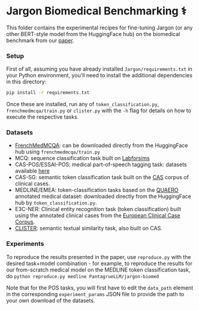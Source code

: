 # Jargon Biomedical Benchmarking ⚕️

This folder contains the experimental recipes for fine-tuning Jargon (or any other BERT-style model from the HuggingFace hub) on the biomedical benchmark from our [paper](https://hal.science/hal-04535557/file/FB2_domaines_specialises_LREC_COLING24.pdf).

### Setup

First of all, assuming you have already installed `Jargon/requirements.txt` in your Python environment, you'll need to install the additional dependencies in this directory:
```bash
pip install -r requirements.txt
```
Once these are installed, run any of `token_classification.py`, `frenchmedmcqa/train.py` or `clister.py` with the `-h` flag for details on how to execute the respective tasks.

### Datasets

- [FrenchMedMCQA](https://huggingface.co/datasets/qanastek/frenchmedmcqa): can be downloaded directly from the HuggingFace hub using `frenchmedmcqa/train.py`
- MCQ: sequence classification task built on [Labforsims](https://aclanthology.org/2020.lrec-1.72/)
- CAS-POS/ESSAI-POS: medical part-of-speech tagging task: datasets available [here](https://clementdalloux.fr/?page_id=28)
- CAS-SG: semantic token classification task built on the [CAS](https://aclanthology.org/W18-5614/) corpus of clinical cases.
- MEDLINE/EMEA: token-classification tasks based on the [QUAERO](https://quaerofrenchmed.limsi.fr/) annotated medical dataset: downloaded directly from the HuggingFace hub by `token_classification.py`.
- E3C-NER: Clinical entity recognition task (token classification) built using the annotated clinical cases from the [European Clinical Case Corpus](https://live.european-language-grid.eu/catalogue/corpus/7618).
- [CLISTER](https://gitlab.inria.fr/codeine/clister): semantic textual similarity task, also built on CAS.

### Experiments

To reproduce the results presented in the paper, use `reproduce.py` with the desired task+model combination - for example, to reproduce the results for our from-scratch medical model on the MEDLINE token classification task, do `python reproduce.py medline PantagrueLLM/jargon-biomed`

Note that for the POS tasks, you will first have to edit the `data_path` element in the corresponding `experiment_params` JSON file to provide the path to your own download of the datasets.

